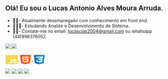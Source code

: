   ## Olá! Eu sou o Lucas Antonio Alves Moura Arruda.
  
 - 👨‍💻- Atualmente desempregado com conhecimento em front end.
 - 👨🏻‍🏫- Estudando Analise e Desenvolvimento de Sistema. 
 - 🤲🏼- Contate-me no email: lucascias2004@gmail.com ou 
 whatsapp (48)998376052
 
 <div>
  <a href="https://github.com/lucazalves1">
  <img height="180em" src="https://github-readme-stats.vercel.app/api?username=lucazalves1&show_icons=dark&theme=dracula&include_all_commits=true&count_private=true"/>
  <img height="180em" src="https://github-readme-stats.vercel.app/api/top-langs/?username=lucazalves1&layout=compact&langs_count=16&theme=dark"
 </div>

   <div style="display: inline_block"><br>
    <img align="center" alt="Rafa-Js" height="30" width="40" src="https://raw.githubusercontent.com/devicons/devicon/master/icons/javascript/javascript-plain.svg">
    <img align="center" alt="Rafa-HTML" height="30" width="40" src="https://raw.githubusercontent.com/devicons/devicon/master/icons/html5/html5-original.svg">
    <img align="center" alt="Rafa-CSS" height="30" width="40" src="https://raw.githubusercontent.com/devicons/devicon/master/icons/css3/css3-original.svg">
    </div>
    
  <a href="https://instagram.com/lucaz.alves1" target="_blank"><img src="https://img.shields.io/badge/-Instagram-%23E4405F?style=for-the-badge&logo=instagram&logoColor=white" target="_blank"></a>
  <a href = "mailto: lucascias2004@gmail.com"><img src="https://img.shields.io/badge/-Gmail-%23333?style=for-the-badge&logo=gmail&logoColor=white" target="_blank"></a>
  <a href="https://discord.gg/lucazalvess#5765" target="_blank"><img src="https://img.shields.io/badge/Discord-7289DA?style=for-the-badge&logo=discord&logoColor=white" target="_blank"></a> 
  <a href="https://www.linkedin.com/in/lucas-alves-78879b238" target="_blank"><img src="https://img.shields.io/badge/-LinkedIn-%230077B5?style=for-the-badge&logo=linkedin&logoColor=white" target="_blank"></a> 
   
